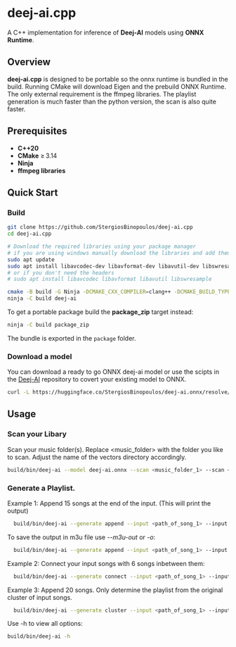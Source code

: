 # deej‑ai.cpp

A C++ implementation for inference of **Deej‑AI** models using **ONNX Runtime**.


##  Overview

**deej‑ai.cpp** is designed to be portable so the onnx runtime is bundled in the build. Running CMake will download Eigen and the prebuild ONNX Runtime. The only external requirement is the ffmpeg libraries. The playlist generation is much faster than the python version, the scan is also quite faster.


## Prerequisites

- **C++20**
- **CMake** ≥ 3.14
- **Ninja**
- **ffmpeg libraries**

## Quick Start
### Build
```bash
git clone https://github.com/StergiosBinopoulos/deej-ai.cpp
cd deej-ai.cpp

# Download the required libraries using your package manager
# if you are using windows manually download the libraries and add them to $PATH
sudo apt update
sudo apt install libavcodec-dev libavformat-dev libavutil-dev libswresample-dev
# or if you don't need the headers
# sudo apt install libavcodec libavformat libavutil libswresample

cmake -B build -G Ninja -DCMAKE_CXX_COMPILER=clang++ -DCMAKE_BUILD_TYPE=Release
ninja -C build deej-ai
```
To get a portable package build the **package_zip** target instead:
```bash
ninja -C build package_zip
```
The bundle is exported in the `package` folder.
### Download a model
You can download a ready to go ONNX deej-ai model or use the scipts in the [Deej-AI](https://github.com/teticio/Deej-AI) repository to covert your existing model to ONNX.
```bash
curl -L https://huggingface.co/StergiosBinopoulos/deej-ai.onnx/resolve/main/deej-ai.onnx?download=true --output deej-ai.onnx
```
## Usage

### Scan your Libary
Scan your music folder(s). Replace <music_folder> with the folder you like to scan. Adjust the name of the vectors directory accordingly.
```bash
build/bin/deej-ai --model deej-ai.onnx --scan <music_folder_1> --scan <music_folder_2> --vec-dir test_folder
```

### Generate a Playlist. 

Example 1: Append 15 songs at the end of the input. (This will print the output)
```bash
  build/bin/deej-ai --generate append --input <path_of_song_1> --input <path_of_song_2> ... --nsongs 15 --vec-dir test_folder
```
To save the output in m3u file use *--m3u-out* or *-o*:
```bash
  build/bin/deej-ai --generate append --input <path_of_song_1> --input <path_of_song_2> ... --nsongs 15 --vec-dir test_folder --m3u-out playlist.m3u
```

Example 2: Connect your input songs with 6 songs inbetween them:
```bash
  build/bin/deej-ai --generate connect --input <path_of_song_1> --input <path_of_song_2> --nsongs 6 --vec-dir test_folder
```
Example 3: Append 20 songs. Only determine the playlist from the original cluster of input songs.
```bash
  build/bin/deej-ai --generate cluster --input <path_of_song_1> --input <path_of_song_2> --nsongs 20 --vec-dir test_folder
```

Use -h to view all options:
```bash
build/bin/deej-ai -h
```
